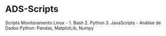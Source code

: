 # ADS-Scripts
Scripts Monitoramento Linux - 1. Bash 2. Python 3. JavaScripts - Análise de Dados Python: Pandas, MatplotLib, Numpy
